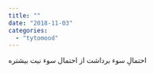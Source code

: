 ```yaml
---
title: ""
date: "2018-11-03"
categories: 
  - "tytomood"
---
```


احتمالِ سوء برداشت از احتمال سوء نیت بیشتره
